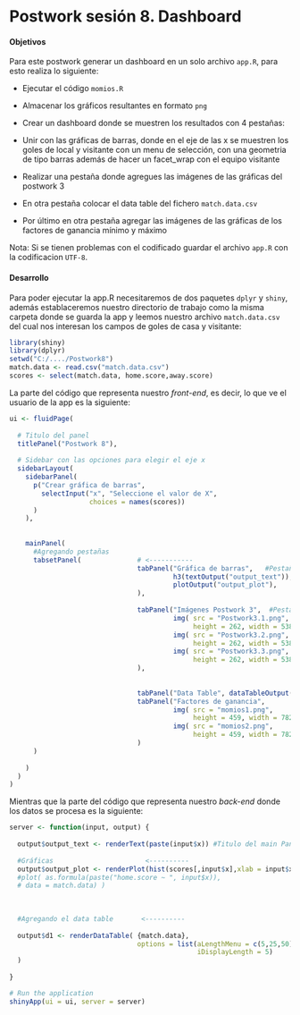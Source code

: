 # Postwork sesión 8. Dashboard 

#### Objetivos

Para este postwork generar un dashboard en un solo archivo `app.R`, para esto realiza lo siguiente: 

- Ejecutar el código `momios.R`

- Almacenar los gráficos resultantes en formato `png` 

- Crear un dashboard donde se muestren los resultados con 4 pestañas:
   
- Unir con las gráficas de barras, donde en el eje de las x se muestren los goles de local y visitante con un menu de selección, con una geometria de tipo barras además de hacer un facet_wrap con el equipo visitante
   
- Realizar una pestaña donde agregues las imágenes de las gráficas del postwork 3
    
- En otra pestaña colocar el data table del fichero `match.data.csv` 
    
- Por último en otra pestaña agregar las imágenes de las gráficas de los factores de ganancia mínimo y máximo

Nota: Si se tienen problemas con el codificado guardar el archivo `app.R` con la codificacion `UTF-8`.

#### Desarrollo
    
Para poder ejecutar la app.R necesitaremos de dos paquetes `dplyr` y `shiny`, además establaceremos nuestro directorio de trabajo como la misma carpeta donde se guarda la app y leemos nuestro archivo `match.data.csv` del cual nos interesan los campos de goles de casa y visitante:

```R
library(shiny)
library(dplyr)
setwd("C:/..../Postwork8")
match.data <- read.csv("match.data.csv")
scores <- select(match.data, home.score,away.score)
```

La parte del código que representa nuestro *front-end*, es decir, lo que ve el usuario de la app es la siguiente:

```R
ui <- fluidPage(
  
  # Titulo del panel
  titlePanel("Postwork 8"),
  
  # Sidebar con las opciones para elegir el eje x 
  sidebarLayout(
    sidebarPanel(
      p("Crear gráfica de barras",
        selectInput("x", "Seleccione el valor de X",
                    choices = names(scores))
      )
    ),
    
    
    mainPanel(
      #Agregando pestañas
      tabsetPanel(              # <-----------
                                tabPanel("Gráfica de barras",   #Pestaña de gr{aficas}  <-----------
                                         h3(textOutput("output_text")), 
                                         plotOutput("output_plot"),
                                ),
                                
                                tabPanel("Imágenes Postwork 3",  #Pestaña de imágenes <-----------
                                         img( src = "Postwork3.1.png", 
                                              height = 262, width = 538),
                                         img( src = "Postwork3.2.png", 
                                              height = 262, width = 538),
                                         img( src = "Postwork3.3.png", 
                                              height = 262, width = 538)
                                ), 
                                
                                
                                tabPanel("Data Table", dataTableOutput("d1")),    # Salida del data table <-----------
                                tabPanel("Factores de ganancia",         #Salida de factores de ganancia
                                         img( src = "momios1.png", 
                                              height = 459, width = 782),
                                         img( src = "momios2.png", 
                                              height = 459, width = 782),
                                )              
      ) 
      
    )
  )
)

```

Mientras que la parte del código que representa nuestro *back-end* donde los datos se procesa es la siguiente:


```R
server <- function(input, output) {
  
  output$output_text <- renderText(paste(input$x)) #Titulo del main Panel
  
  #Gráficas                       <----------
  output$output_plot <- renderPlot(hist(scores[,input$x],xlab = input$x, main = paste("Gráfica de",input$x),breaks=10))
  #plot( as.formula(paste("home.score ~ ", input$x)),
  # data = match.data) )
  
  
  
  #Agregando el data table       <----------
  
  output$d1 <- renderDataTable( {match.data}, 
                                options = list(aLengthMenu = c(5,25,50),
                                               iDisplayLength = 5)
  )
  
}

# Run the application 
shinyApp(ui = ui, server = server)

```



